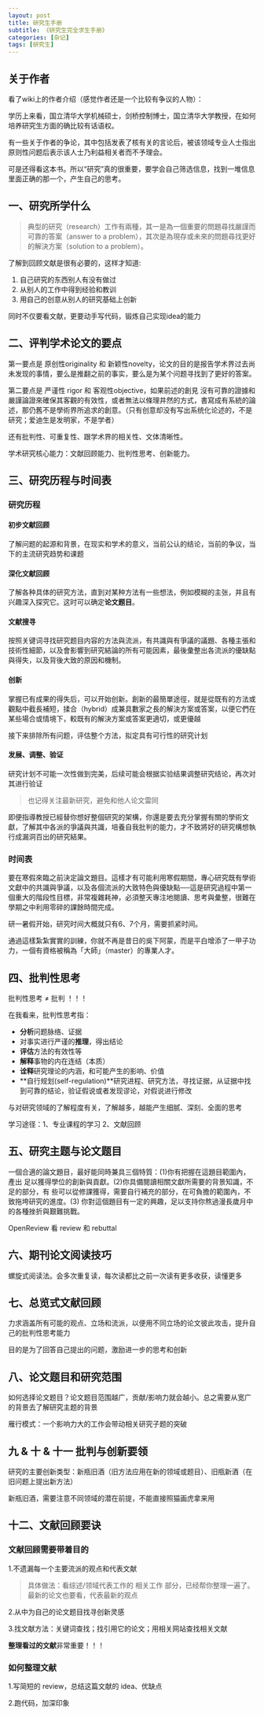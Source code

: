 ```yaml
---
layout: post
title: 研究生手册
subtitle: 《研究生完全求生手册》
categories: [杂记]
tags: [研究生]
---
```


## 关于作者

看了wiki上的作者介绍（感觉作者还是一个比较有争议的人物）：

学历上来看，国立清华大学机械硕士，剑桥控制博士，国立清华大学教授，在如何培养研究生方面的确比较有话语权。

有一些关于作者的争论，其中包括发表了核有关的言论后，被该领域专业人士指出原则性问题后表示该人士乃利益相关者而不予理会。

可是还得看这本书。所以“研究”真的很重要，要学会自己筛选信息，找到一堆信息里面正确的那一个，产生自己的思考。

## 一、研究所学什么

> 典型的研究（research）工作有兩種，其一是為一個重要的問題尋找嚴謹而可靠的答案（answer to a problem），其次是為現存或未來的問題尋找更好的解決方案（solution to a problem）。

了解到回顾文献是很有必要的，这样才知道:

1. 自己研究的东西别人有没有做过
2. 从别人的工作中得到经验和教训
3. 用自己的创意从别人的研究基础上创新

同时不仅要看文献，更要动手写代码，锻炼自己实现idea的能力

## 二、评判学术论文的要点

第一要点是 原创性originality 和 新颖性novelty，论文的目的是报告学术界过去尚未发现的事情，要么是推翻之前的事实，要么是为某个问题寻找到了更好的答案。

第二要点是 严谨性 rigor 和 客观性objective，如果前述的創見 沒有可靠的證據和嚴謹論證來確保其客觀的有效性，或者無法以條理井然的方式，書寫成有系統的論述，那仍舊不是學術界所追求的創意。（只有创意却没有写出系统化论述的，不是研究；爱迪生是发明家，不是学者）

还有批判性、可重复性、跟学术界的相关性、文体清晰性。

学术研究核心能力：文献回顾能力、批判性思考、创新能力。

## 三、研究历程与时间表

### 研究历程

#### 初步文献回顾

了解问题的起源和背景，在现实和学术的意义，当前公认的结论，当前的争议，当下的主流研究趋势和课题
 
#### 深化文献回顾

了解各种具体的研究方法，直到对某种方法有一些想法，例如模糊的主张，并且有兴趣深入探究它。这时可以确定**论文题目**。

#### 文献搜寻

按照关键词寻找研究题目内容的方法與流派，有共識與有爭議的議題、各種主張和技術性細節，以及會影響到研究結論的所有可能因素，最後彙整出各流派的優缺點與得失，以及背後大致的原因和機制。

#### 创新

掌握已有成果的得失后，可以开始创新。創新的最簡單途徑，就是從既有的方法或觀點中截長補短，揉合（hybrid）成兼具數家之長的解決方案或答案，以便它們在某些場合或情境下，較既有的解決方案或答案更適切，或更優越

接下来排除所有问题，评估整个方法，拟定具有可行性的研究计划

#### 发展、调整、验证

研究计划不可能一次性做到完美，后续可能会根据实验结果调整研究结论，再次对其进行验证

> 也记得关注最新研究，避免和他人论文雷同

即便指導教授已經替你想好整個研究的架構，你還是要去充分掌握有關的學術文獻，了解其中各派的爭議與共識，培養自我批判的能力，才不致將好的研究構想執行成漏洞百出的研究結果。

### 时间表

要在寒假來臨之前決定論文題目。這樣才有可能利用寒假期間，專心研究既有學術文獻中的共識與爭議，以及各個流派的大致特色與優缺點──這是研究過程中第一個重大的階段性目標，非常複雜耗神，必須整天專注地閱讀、思考與彙整，很難在學期之中利用零碎的課餘時間完成。

研一暑假开始，研究时间大概就只有6、7个月，需要抓紧时间。

通過這樣紮紮實實的訓練，你就不再是昔日的吳下阿蒙，而是平白增添了一甲子功力，一個有資格被稱為「大師」（master）的專業人才。

## 四、批判性思考

批判性思考 ≠ 批判 ！！！

在我看来，批判性思考指：

- **分析**问题脉络、证据
- 对事实进行严谨的**推理**，得出结论
- **评估**方法的有效性等
- **解释**事物的内在连结（本质）
- **诠释**研究理论的内涵，和可能产生的影响、价值
- **自行规划(self-regulation)**研究进程、研究方法，寻找证据，从证据中找到可靠的结论，验证假说或者发现谬论，对假说进行修改

与对研究领域的了解程度有关，了解越多，越能产生细腻、深刻、全面的思考

学习途径：1、专业课程的学习   2、文献回顾

## 五、研究主题与论文题目

一個合適的論文題目，最好能同時兼具三個特質：(1)你有把握在這題目範圍內，產出 足以獲得學位的創新與貢獻。(2)你具備閱讀相關文獻所需要的背景知識，不足的部分，有 些可以從修課獲得，需要自行補充的部分，在可負擔的範圍內，不致拖垮研究的進度。(3) 你對這個題目有一定的興趣，足以支持你熬過漫長歲月中的各種挫折與艱難挑戰。

OpenReview 看 review 和 rebuttal

## 六、期刊论文阅读技巧

螺旋式阅读法。会多次重复读，每次读都比之前一次读有更多收获，读懂更多

## 七、总览式文献回顾

力求涵盖所有可能的观点、立场和流派，以便用不同立场的论文彼此攻击，提升自己的批判性思考能力

目的是为了回答自己提出的问题，激励进一步的思考和创新

## 八、论文题目和研究范围

如何选择论文题目？论文题目范围越广，贡献/影响力就会越小。总之需要从宽广的背景去了解研究主题的背景

雁行模式：一个影响力大的工作会带动相关研究子题的突破

## 九 & 十 & 十一 批判与创新要领

研究的主要创新类型：新瓶旧酒（旧方法应用在新的领域或题目）、旧瓶新酒（在旧问题上提出新方法）

新瓶旧酒，需要注意不同领域的潜在前提，不能直接照猫画虎拿来用

## 十二、文献回顾要诀

### 文献回顾需要带着目的

1.不遗漏每一个主要流派的观点和代表文献

> 具体做法：看综述/领域代表工作的 相关工作 部分，已经帮你整理一遍了。最新的论文也要看，代表最新的观点

2.从中为自己的论文题目找寻创新灵感

3.找文献方法：关键词查找；找引用它的论文；用相关网站查找相关文献

**整理看过的文献**非常重要！！！

### 如何整理文献

1.写简短的 review，总结这篇文献的 idea、优缺点

2.跑代码，加深印象

